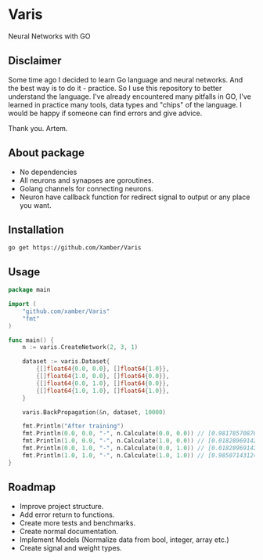 # Varis
Neural Networks with GO

## Disclaimer
Some time ago I decided to learn Go language and neural networks.
And the best way is to do it - practice. So I use this repository to better understand the language.
I've already encountered many pitfalls in GO, I've learned in practice many tools, data types and "chips" of the language.
I would be happy if someone can find errors and give advice.

Thank you. Artem.

## About package
- No dependencies
- All neurons and synapses are goroutines.
- Golang channels for connecting neurons.
- Neuron have callback function for redirect signal to output or any place you want.

## Installation
    go get https://github.com/Xamber/Varis

## Usage
```go
package main

import (
    "github.com/xamber/Varis"
    "fmt"
)

func main() {
    n := varis.CreateNetwork(2, 3, 1)

    dataset := varis.Dataset{
        {[]float64{0.0, 0.0}, []float64{1.0}},
        {[]float64{1.0, 0.0}, []float64{0.0}},
        {[]float64{0.0, 1.0}, []float64{0.0}},
        {[]float64{1.0, 1.0}, []float64{1.0}},
    }

    varis.BackPropagation(&n, dataset, 10000)

    fmt.Println("After training")
    fmt.Println(0.0, 0.0, "-", n.Calculate(0.0, 0.0)) // [0.9817857087665229]
    fmt.Println(1.0, 0.0, "-", n.Calculate(1.0, 0.0)) // [0.018289691420987294]
    fmt.Println(0.0, 1.0, "-", n.Calculate(0.0, 1.0)) // [0.018289691420987294]
    fmt.Println(1.0, 1.0, "-", n.Calculate(1.0, 1.0)) // [0.9850714312400469]
}
```
## Roadmap
- Improve project structure.
- Add error return to functions.
- Create more tests and benchmarks.
- Create normal documentation.
- Implement Models (Normalize data from bool, integer, array etc.)
- Create signal and weight types.


